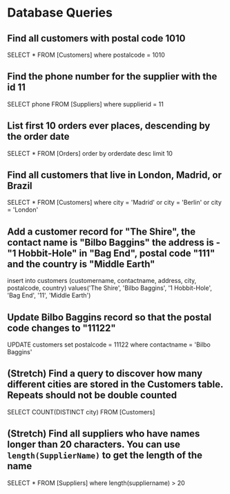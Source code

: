 # Database Queries

## Find all customers with postal code 1010
SELECT * FROM [Customers] where postalcode = 1010

## Find the phone number for the supplier with the id 11
SELECT phone FROM [Suppliers] where supplierid = 11

## List first 10 orders ever places, descending by the order date
SELECT * FROM [Orders] order by orderdate desc limit 10

## Find all customers that live in London, Madrid, or Brazil
SELECT * FROM [Customers] where city = 'Madrid' or city = 'Berlin' or city = 'London'

## Add a customer record for "The Shire", the contact name is "Bilbo Baggins" the address is -"1 Hobbit-Hole" in "Bag End", postal code "111" and the country is "Middle Earth"
insert into customers (customername, contactname, address, city, postalcode, country)
values('The Shire', 'Bilbo Baggins', '1 Hobbit-Hole', 'Bag End', '11', 'Middle Earth')

## Update Bilbo Baggins record so that the postal code changes to "11122"
UPDATE customers set postalcode = 11122 where contactname = 'Bilbo Baggins'

## (Stretch) Find a query to discover how many different cities are stored in the Customers table. Repeats should not be double counted
SELECT COUNT(DISTINCT city) FROM [Customers]

## (Stretch) Find all suppliers who have names longer than 20 characters. You can use `length(SupplierName)` to get the length of the name
SELECT * FROM [Suppliers] where length(suppliername) > 20
